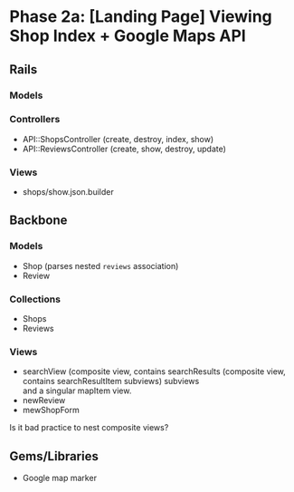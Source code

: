 # Phase 2a: [Landing Page] Viewing Shop Index + Google Maps API

## Rails
### Models

### Controllers
* API::ShopsController (create, destroy, index, show)
* API::ReviewsController (create, show, destroy, update)

### Views
* shops/show.json.builder

## Backbone
### Models
* Shop (parses nested `reviews` association)
* Review

### Collections
* Shops
* Reviews

### Views
* searchView (composite view, contains searchResults (composite view, contains searchResultItem subviews) subviews<br> and a singular mapItem view. 
* newReview
* mewShopForm

Is it bad practice to nest composite views?


## Gems/Libraries
* Google map marker
